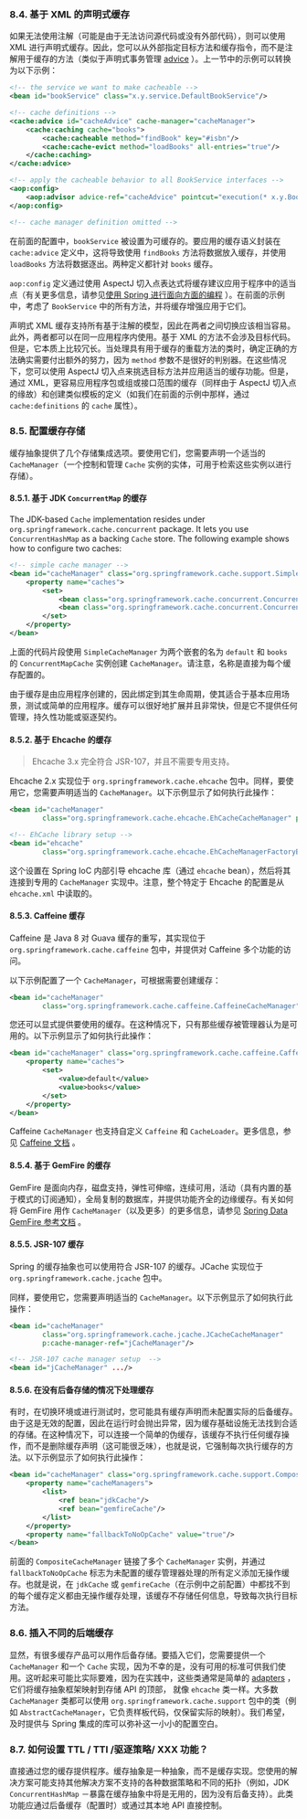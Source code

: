 ### 8.4. 基于 XML 的声明式缓存

如果无法使用注解（可能是由于无法访问源代码或没有外部代码），则可以使用 XML 进行声明式缓存。因此，您可以从外部指定目标方法和缓存指令，而不是注解用于缓存的方法（类似于声明式事务管理 [advice](https://docs.spring.io/spring/docs/5.1.9.RELEASE/spring-framework-reference/data-access.html#transaction-declarative-first-example) ）。上一节中的示例可以转换为以下示例：

```xml
<!-- the service we want to make cacheable -->
<bean id="bookService" class="x.y.service.DefaultBookService"/>

<!-- cache definitions -->
<cache:advice id="cacheAdvice" cache-manager="cacheManager">
    <cache:caching cache="books">
        <cache:cacheable method="findBook" key="#isbn"/>
        <cache:cache-evict method="loadBooks" all-entries="true"/>
    </cache:caching>
</cache:advice>

<!-- apply the cacheable behavior to all BookService interfaces -->
<aop:config>
    <aop:advisor advice-ref="cacheAdvice" pointcut="execution(* x.y.BookService.*(..))"/>
</aop:config>

<!-- cache manager definition omitted -->
```

在前面的配置中，`bookService` 被设置为可缓存的。要应用的缓存语义封装在 `cache:advice` 定义中，这将导致使用 `findBooks` 方法将数据放入缓存，并使用 `loadBooks` 方法将数据逐出。两种定义都针对 `books` 缓存。

`aop:config` 定义通过使用 AspectJ 切入点表达式将缓存建议应用于程序中的适当点（有关更多信息，请参见[使用 Spring 进行面向方面的编程](https://docs.spring.io/spring/docs/5.1.9.RELEASE/spring-framework-reference/core.html#aop) ）。在前面的示例中，考虑了 `BookService` 中的所有方法，并将缓存增强应用于它们。

声明式 XML 缓存支持所有基于注解的模型，因此在两者之间切换应该相当容易。此外，两者都可以在同一应用程序内使用。基于 XML 的方法不会涉及目标代码。但是，它本质上比较冗长。当处理具有用于缓存的重载方法的类时，确定正确的方法确实需要付出额外的努力，因为 `method` 参数不是很好的判别器。在这些情况下，您可以使用 AspectJ 切入点来挑选目标方法并应用适当的缓存功能。但是，通过 XML，更容易应用程序包或组或接口范围的缓存（同样由于 AspectJ 切入点的缘故）和创建类似模板的定义（如我们在前面的示例中那样，通过 `cache:definitions` 的 `cache` 属性）。

### 8.5. 配置缓存存储

缓存抽象提供了几个存储集成选项。要使用它们，您需要声明一个适当的 `CacheManager`（一个控制和管理 `Cache` 实例的实体，可用于检索这些实例以进行存储）。

#### 8.5.1. 基于 JDK `ConcurrentMap` 的缓存

The JDK-based `Cache` implementation resides under `org.springframework.cache.concurrent` package. It lets you use `ConcurrentHashMap` as a backing `Cache` store. The following example shows how to configure two caches:

```xml
<!-- simple cache manager -->
<bean id="cacheManager" class="org.springframework.cache.support.SimpleCacheManager">
    <property name="caches">
        <set>
            <bean class="org.springframework.cache.concurrent.ConcurrentMapCacheFactoryBean" p:name="default"/>
            <bean class="org.springframework.cache.concurrent.ConcurrentMapCacheFactoryBean" p:name="books"/>
        </set>
    </property>
</bean>
```

上面的代码片段使用 `SimpleCacheManager` 为两个嵌套的名为 `default` 和 `books` 的 `ConcurrentMapCache` 实例创建 `CacheManager`。请注意，名称是直接为每个缓存配置的。

由于缓存是由应用程序创建的，因此绑定到其生命周期，使其适合于基本应用场景，测试或简单的应用程序。缓存可以很好地扩展并且非常快，但是它不提供任何管理，持久性功能或驱逐契约。

#### 8.5.2. 基于 Ehcache 的缓存

> Ehcache 3.x 完全符合 JSR-107，并且不需要专用支持。

Ehcache 2.x 实现位于 `org.springframework.cache.ehcache` 包中。同样，要使用它，您需要声明适当的 `CacheManager`。以下示例显示了如何执行此操作：

```xml
<bean id="cacheManager"
        class="org.springframework.cache.ehcache.EhCacheCacheManager" p:cache-manager-ref="ehcache"/>

<!-- EhCache library setup -->
<bean id="ehcache"
        class="org.springframework.cache.ehcache.EhCacheManagerFactoryBean" p:config-location="ehcache.xml"/>
```

这个设置在 Spring IoC 内部引导 ehcache 库（通过 `ehcache` bean），然后将其连接到专用的 `CacheManager` 实现中。注意，整个特定于 Ehcache 的配置是从 `ehcache.xml` 中读取的。

#### 8.5.3. Caffeine 缓存

Caffeine 是 Java 8 对 Guava 缓存的重写，其实现位于 `org.springframework.cache.caffeine` 包中，并提供对 Caffeine 多个功能的访问。

以下示例配置了一个 `CacheManager`，可根据需要创建缓存：

```xml
<bean id="cacheManager"
        class="org.springframework.cache.caffeine.CaffeineCacheManager"/>
```

您还可以显式提供要使用的缓存。在这种情况下，只有那些缓存被管理器认为是可用的。以下示例显示了如何执行此操作：

```xml
<bean id="cacheManager" class="org.springframework.cache.caffeine.CaffeineCacheManager">
    <property name="caches">
        <set>
            <value>default</value>
            <value>books</value>
        </set>
    </property>
</bean>
```

Caffeine `CacheManager` 也支持自定义 `Caffeine` 和 `CacheLoader`。更多信息，参见 [Caffeine 文档](https://github.com/ben-manes/caffeine/wiki) 。

#### 8.5.4. 基于 GemFire 的缓存

GemFire 是面向内存，磁盘支持，弹性可伸缩，连续可用，活动（具有内置的基于模式的订阅通知），全局复制的数据库，并提供功能齐全的边缘缓存。有关如何将 GemFire 用作 `CacheManager`（以及更多）的更多信息，请参见 [Spring Data GemFire 参考文档](https://docs.spring.io/spring-gemfire/docs/current/reference/html/ ) 。

#### 8.5.5. JSR-107 缓存

Spring 的缓存抽象也可以使用符合 JSR-107 的缓存。JCache 实现位于 `org.springframework.cache.jcache` 包中。

同样，要使用它，您需要声明适当的 `CacheManager`。以下示例显示了如何执行此操作：

```xml
<bean id="cacheManager"
        class="org.springframework.cache.jcache.JCacheCacheManager"
        p:cache-manager-ref="jCacheManager"/>

<!-- JSR-107 cache manager setup  -->
<bean id="jCacheManager" .../>
```

#### 8.5.6. 在没有后备存储的情况下处理缓存

有时，在切换环境或进行测试时，您可能具有缓存声明而未配置实际的后备缓存。由于这是无效的配置，因此在运行时会抛出异常，因为缓存基础设施无法找到合适的存储。在这种情况下，可以连接一个简单的伪缓存，该缓存不执行任何缓存操作，而不是删除缓存声明（这可能很乏味），也就是说，它强制每次执行缓存的方法。以下示例显示了如何执行此操作：

```xml
<bean id="cacheManager" class="org.springframework.cache.support.CompositeCacheManager">
    <property name="cacheManagers">
        <list>
            <ref bean="jdkCache"/>
            <ref bean="gemfireCache"/>
        </list>
    </property>
    <property name="fallbackToNoOpCache" value="true"/>
</bean>
```

前面的 `CompositeCacheManager` 链接了多个 `CacheManager` 实例，并通过 `fallbackToNoOpCache` 标志为未配置的缓存管理器处理的所有定义添加无操作缓存。也就是说，在 `jdkCache` 或 `gemfireCache`（在示例中之前配置）中都找不到的每个缓存定义都由无操作缓存处理，该缓存不存储任何信息，导致每次执行目标方法。

### 8.6. 插入不同的后端缓存

显然，有很多缓存产品可以用作后备存储。要插入它们，您需要提供一个 `CacheManager` 和一个 `Cache` 实现，因为不幸的是，没有可用的标准可供我们使用。这听起来可能比实际要难，因为在实践中，这些类通常是简单的 [adapters](https://en.wikipedia.org/wiki/Adapter_pattern) ，它们将缓存抽象框架映射到存储 API 的顶部， 就像 `ehcache` 类一样。大多数 `CacheManager` 类都可以使用 `org.springframework.cache.support` 包中的类（例如 `AbstractCacheManager`，它负责样板代码，仅保留实际的映射）。我们希望，及时提供与 Spring 集成的库可以弥补这一小小的配置空白。

### 8.7. 如何设置 TTL / TTI /驱逐策略/ XXX 功能？

直接通过您的缓存提供程序。缓存抽象是一种抽象，而不是缓存实现。您使用的解决方案可能支持其他解决方案不支持的各种数据策略和不同的拓扑（例如，JDK `ConcurrentHashMap` －暴露在缓存抽象中将是无用的，因为没有后备支持）。此类功能应通过后备缓存（配置时）或通过其本地 API 直接控制。

